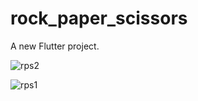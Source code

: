 # rock_paper_scissors

A new Flutter project.





![rps2](https://user-images.githubusercontent.com/114760131/235512970-bf39d44e-1b2e-4cc7-b0d0-0eb523c0ac70.png)

![rps1](https://user-images.githubusercontent.com/114760131/235512968-5cae7719-69a3-4588-966a-707633feb99d.png)
